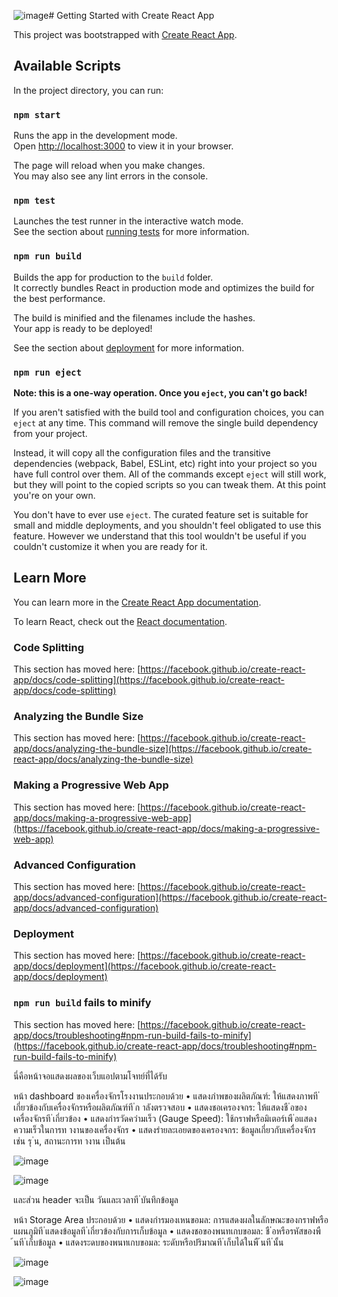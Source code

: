 ![image](https://github.com/user-attachments/assets/7cb0613f-97dc-4124-8cb6-97b71016f415)# Getting Started with Create React App

This project was bootstrapped with [Create React App](https://github.com/facebook/create-react-app).

## Available Scripts

In the project directory, you can run:

### `npm start`

Runs the app in the development mode.\
Open [http://localhost:3000](http://localhost:3000) to view it in your browser.

The page will reload when you make changes.\
You may also see any lint errors in the console.

### `npm test`

Launches the test runner in the interactive watch mode.\
See the section about [running tests](https://facebook.github.io/create-react-app/docs/running-tests) for more information.

### `npm run build`

Builds the app for production to the `build` folder.\
It correctly bundles React in production mode and optimizes the build for the best performance.

The build is minified and the filenames include the hashes.\
Your app is ready to be deployed!

See the section about [deployment](https://facebook.github.io/create-react-app/docs/deployment) for more information.

### `npm run eject`

**Note: this is a one-way operation. Once you `eject`, you can't go back!**

If you aren't satisfied with the build tool and configuration choices, you can `eject` at any time. This command will remove the single build dependency from your project.

Instead, it will copy all the configuration files and the transitive dependencies (webpack, Babel, ESLint, etc) right into your project so you have full control over them. All of the commands except `eject` will still work, but they will point to the copied scripts so you can tweak them. At this point you're on your own.

You don't have to ever use `eject`. The curated feature set is suitable for small and middle deployments, and you shouldn't feel obligated to use this feature. However we understand that this tool wouldn't be useful if you couldn't customize it when you are ready for it.

## Learn More

You can learn more in the [Create React App documentation](https://facebook.github.io/create-react-app/docs/getting-started).

To learn React, check out the [React documentation](https://reactjs.org/).

### Code Splitting

This section has moved here: [https://facebook.github.io/create-react-app/docs/code-splitting](https://facebook.github.io/create-react-app/docs/code-splitting)

### Analyzing the Bundle Size

This section has moved here: [https://facebook.github.io/create-react-app/docs/analyzing-the-bundle-size](https://facebook.github.io/create-react-app/docs/analyzing-the-bundle-size)

### Making a Progressive Web App

This section has moved here: [https://facebook.github.io/create-react-app/docs/making-a-progressive-web-app](https://facebook.github.io/create-react-app/docs/making-a-progressive-web-app)

### Advanced Configuration

This section has moved here: [https://facebook.github.io/create-react-app/docs/advanced-configuration](https://facebook.github.io/create-react-app/docs/advanced-configuration)

### Deployment

This section has moved here: [https://facebook.github.io/create-react-app/docs/deployment](https://facebook.github.io/create-react-app/docs/deployment)

### `npm run build` fails to minify

This section has moved here: [https://facebook.github.io/create-react-app/docs/troubleshooting#npm-run-build-fails-to-minify](https://facebook.github.io/create-react-app/docs/troubleshooting#npm-run-build-fails-to-minify)

นี่คือหน้าจอแสดงผลของเว็บแอปตามโจทย์ที่ได้รับ

หน้า dashboard ของเครื่องจักรโรงงานประกอบด้วย
• แสดงภำพของผลิตภัณฑ์: ให้แสดงภาพที ่เกี่ยวข้องกับเครื่องจักรหรือผลิตภัณฑ์ที ่ก าลังตรวจสอบ 
• แสดงชอเครองจกร: ให้แสดงชื ่อของเครื่องจักรที ่เกี่ยวข้อง 
• แสดงกำรวัดควำมเร็ว (Gauge Speed): ใช้กราฟหรือมิเตอร์เพื ่อแสดงความเร็วในการท างานของเครื่องจักร 
• แสดงรำยละเอยดของเครองจกร: ข้อมูลเกี่ยวกับเครื่องจักร เช่น รุ ่น, สถานะการท างาน เป็นต้น 

![image](https://github.com/user-attachments/assets/ec13fb38-1514-4784-af9a-f18f3b5e0e79)

![image](https://github.com/user-attachments/assets/66af819b-ca22-4913-8318-73c548215976)

และส่วน header จะเป็น วันและเวลาที ่บันทึกข้อมูล
 
หน้า Storage Area ประกอบด้วย
• แสดงกำรมองเหนขอมล: การแสดงผลในลักษณะของกราฟหรือแผนภูมิที ่แสดงข้อมูลที ่เกี่ยวข้องกับการเก็บข้อมูล 
• แสดงชอของพนทเกบขอมล: ชื ่อหรือรหัสของพื ้นที ่เก็บข้อมูล 
• แสดงระดบของพนทเกบขอมล: ระดับหรือปริมาณที ่เก็บได้ในพื ้นที ่นั้น

![image](https://github.com/user-attachments/assets/de3cfe66-3558-44fe-afb6-3b9b0fb9dddd)

![image](https://github.com/user-attachments/assets/2a57feab-e428-471f-b2d5-36d7b585482c)



